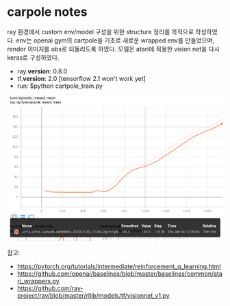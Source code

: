 # carpole notes

ray 환경에서 custom env/model 구성을 위한 structure 정리를 목적으로 작성하였다. env는 openai gym의 cartpole을 기초로 새로운 wrapped env를 만들었으며, render 이미지를 obs로 되돌리도록 하였다. 모델은 atari에 적용한 vision net을 다시 keras로 구성하였다. 

* ray.__version__: 0.8.0
* tf.__version__: 2.0 [tensorflow 2.1 won't work yet]
* run: $python cartpole_train.py

![rewards history](rewards_history.png)

참고: 

* https://pytorch.org/tutorials/intermediate/reinforcement_q_learning.html
* https://github.com/openai/baselines/blob/master/baselines/common/atari_wrappers.py
* https://github.com/ray-project/ray/blob/master/rllib/models/tf/visionnet_v1.py
